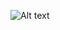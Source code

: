 ![Alt text]([https://1drv.ms/i/c/c9c0a5c878fdef1c/EY6cPQaQi2xAo3VWCgACcBkBIDxKcqif1380ly87AGJgGA?e=BFBWdV](https://github.com/IgorPTW/Chore-Todo-List/blob/main/Chore-Todo-List-1.png) "Screeshot 1")
